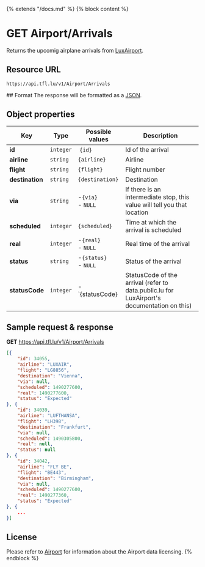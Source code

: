 {% extends "/docs.md" %}
{% block content %}
# GET Airport/Arrivals
Returns the upcomig airplane arrivals from [LuxAirport](https://www.lux-airport.lu/).

## Resource URL
    https://api.tfl.lu/v1/Airport/Arrivals

## Format
The response will be formatted as a [JSON](https://en.wikipedia.org/wiki/JSON).

## Object properties
| Key             | Type      | Possible values           | Description |
| --------------- | --------- | ------------------------- | ----------- |
| **id**          | `integer` | `{id}`                    | Id of the arrival |
| **airline**     | `string`  | `{airline}`               | Airline |
| **flight**      | `string`  | `{flight}`                | Flight number |
| **destination** | `string`  | `{destination}`           | Destination |
| **via**         | `string`  | -`{via}`<br />- `NULL`    | If there is an intermediate stop, this value will tell you that location |
| **scheduled**   | `integer` | `{scheduled}`             | Time at which the arrival is scheduled |
| **real**        | `integer` | -`{real}`<br />- `NULL`   | Real time of the arrival |
| **status**      | `string`  | -`{status}`<br />- `NULL` | Status of the arrival |
| **statusCode**  | `integer` | -`{statusCode}            | StatusCode of the arrival (refer to data.public.lu for LuxAirport's documentation on this) |


## Sample request & response
**GET** https://api.tfl.lu/v1/Airport/Arrivals
```json
[{
	"id": 34055,
	"airline": "LUXAIR",
	"flight": "LG8856",
	"destination": "Vienna",
	"via": null,
	"scheduled": 1490277600,
	"real": 1490277600,
	"status": "Expected"
}, {
	"id": 34039,
	"airline": "LUFTHANSA",
	"flight": "LH398",
	"destination": "Frankfurt",
	"via": null,
	"scheduled": 1490305800,
	"real": null,
	"status": null
}, {
	"id": 34042,
	"airline": "FLY BE",
	"flight": "BE443",
	"destination": "Birmingham",
	"via": null,
	"scheduled": 1490277600,
	"real": 1490277360,
	"status": "Expected"
}, {
    ...
}]
```

## License
Please refer to [Airport](/RESTAPIs/Airport.md#license) for information about the Airport data licensing.
{% endblock %}
